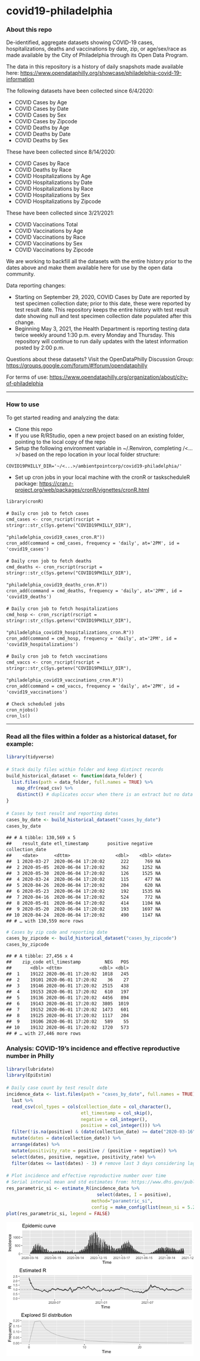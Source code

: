 covid19-philadelphia
================

### About this repo

De-identified, aggregate datasets showing COVID-19 cases,
hospitalizations, deaths and vaccinations by date, zip, or age/sex/race
as made available by the City of Philadelphia through its Open Data
Program.

The data in this repository is a history of daily snapshots made
available here:
<https://www.opendataphilly.org/showcase/philadelphia-covid-19-information>

The following datasets have been collected since 6/4/2020:

-   COVID Cases by Age
-   COVID Cases by Date
-   COVID Cases by Sex
-   COVID Cases by Zipcode
-   COVID Deaths by Age
-   COVID Deaths by Date
-   COVID Deaths by Sex

These have been collected since 8/14/2020:

-   COVID Cases by Race
-   COVID Deaths by Race
-   COVID Hospitalizations by Age
-   COVID Hospitalizations by Date
-   COVID Hospitalizations by Race
-   COVID Hospitalizations by Sex
-   COVID Hospitalizations by Zipcode

These have been collected since 3/21/2021:

-   COVID Vaccinations Total
-   COVID Vaccinations by Age
-   COVID Vaccinations by Race
-   COVID Vaccinations by Sex
-   COVID Vaccinations by Zipcode

We are working to backfill all the datasets with the entire history
prior to the dates above and make them available here for use by the
open data community.

Data reporting changes:

-   Starting on September 29, 2020, COVID Cases by Date are reported by
    test specimen collection date; prior to this date, these were
    reported by test result date. This repository keeps the entire
    history with test result date showing null and test specimen
    collection date populated after this change.
-   Beginning May 3, 2021, the Health Department is reporting testing
    data twice weekly around 1:30 p.m. every Monday and Thursday. This
    repository will continue to run daily updates with the latest
    information posted by 2:00 p.m.

Questions about these datasets? Visit the OpenDataPhilly Discussion
Group: <https://groups.google.com/forum/#!forum/opendataphilly>

For terms of use:
<https://www.opendataphilly.org/organization/about/city-of-philadelphia>

------------------------------------------------------------------------

### How to use

To get started reading and analyzing the data:

-   Clone this repo
-   If you use R/RStudio, open a new project based on an existing
    folder, pointing to the local copy of the repo
-   Setup the following environment variable in \~/.Renviron, completing
    /\<…>/ based on the repo location in your local folder structure:

<!-- -->

    COVID19PHILLY_DIR='~/<...>/ambientpointcorp/covid19-philadelphia/'

-   Set up cron jobs in your local machine with the cronR or
    taskscheduleR package:
    <https://cran.r-project.org/web/packages/cronR/vignettes/cronR.html>

<!-- -->

    library(cronR)

    # Daily cron job to fetch cases
    cmd_cases <- cron_rscript(rscript = stringr::str_c(Sys.getenv("COVID19PHILLY_DIR"),
                                                 "philadelphia_covid19_cases_cron.R"))
    cron_add(command = cmd_cases, frequency = 'daily', at='2PM', id = 'covid19_cases')

    # Daily cron job to fetch deaths
    cmd_deaths <- cron_rscript(rscript = stringr::str_c(Sys.getenv("COVID19PHILLY_DIR"),
                                                       "philadelphia_covid19_deaths_cron.R"))
    cron_add(command = cmd_deaths, frequency = 'daily', at='2PM', id = 'covid19_deaths')

    # Daily cron job to fetch hospitalizations
    cmd_hosp <- cron_rscript(rscript = stringr::str_c(Sys.getenv("COVID19PHILLY_DIR"),
                                                       "philadelphia_covid19_hospitalizations_cron.R"))
    cron_add(command = cmd_hosp, frequency = 'daily', at='2PM', id = 'covid19_hospitalizations')

    # Daily cron job to fetch vaccinations
    cmd_vaccs <- cron_rscript(rscript = stringr::str_c(Sys.getenv("COVID19PHILLY_DIR"),
                                                       "philadelphia_covid19_vaccinations_cron.R"))
    cron_add(command = cmd_vaccs, frequency = 'daily', at='2PM', id = 'covid19_vaccinations')

    # Check scheduled jobs
    cron_njobs()
    cron_ls()

------------------------------------------------------------------------

### Read all the files within a folder as a historical dataset, for example:

``` r
library(tidyverse)

# Stack daily files within folder and keep distinct records
build_historical_dataset <- function(data_folder) {
  list.files(path = data_folder, full.names = TRUE) %>%
    map_dfr(read_csv) %>%
    distinct() # duplicates occur when there is an extract but no data update
}

# Cases by test result and reporting dates
cases_by_date <- build_historical_dataset("cases_by_date")
cases_by_date
```

    ## # A tibble: 130,569 x 5
    ##    result_date etl_timestamp       positive negative collection_date
    ##    <date>      <dttm>                 <dbl>    <dbl> <date>         
    ##  1 2020-03-27  2020-06-04 17:20:02      222      769 NA             
    ##  2 2020-05-05  2020-06-04 17:20:02      362     1252 NA             
    ##  3 2020-05-30  2020-06-04 17:20:02      126     1525 NA             
    ##  4 2020-03-24  2020-06-04 17:20:02      115      477 NA             
    ##  5 2020-04-26  2020-06-04 17:20:02      204      620 NA             
    ##  6 2020-05-23  2020-06-04 17:20:02      192     1535 NA             
    ##  7 2020-04-16  2020-06-04 17:20:02      524      772 NA             
    ##  8 2020-05-01  2020-06-04 17:20:02      414     1104 NA             
    ##  9 2020-05-20  2020-06-04 17:20:02      193     1697 NA             
    ## 10 2020-04-24  2020-06-04 17:20:02      490     1147 NA             
    ## # … with 130,559 more rows

``` r
# Cases by zip code and reporting date
cases_by_zipcode <- build_historical_dataset("cases_by_zipcode")
cases_by_zipcode
```

    ## # A tibble: 27,456 x 4
    ##    zip_code etl_timestamp         NEG   POS
    ##       <dbl> <dttm>              <dbl> <dbl>
    ##  1    19122 2020-06-01 17:20:02  1018   245
    ##  2    19101 2020-06-01 17:20:02    36    27
    ##  3    19146 2020-06-01 17:20:02  2515   438
    ##  4    19153 2020-06-01 17:20:02   610   197
    ##  5    19136 2020-06-01 17:20:02  4456   894
    ##  6    19143 2020-06-01 17:20:02  3805  1019
    ##  7    19152 2020-06-01 17:20:02  1473   601
    ##  8    19125 2020-06-01 17:20:02  1117   204
    ##  9    19106 2020-06-01 17:20:02   589    55
    ## 10    19132 2020-06-01 17:20:02  1720   573
    ## # … with 27,446 more rows

### Analysis: COVID-19’s incidence and effective reproductive number in Philly

``` r
library(lubridate)
library(EpiEstim)

# Daily case count by test result date
incidence_data <- list.files(path = "cases_by_date", full.names = TRUE) %>% 
  last %>% 
  read_csv(col_types = cols(collection_date = col_character(),
                            etl_timestamp = col_skip(),
                            negative = col_integer(),
                            positive = col_integer())) %>% 
  filter(!is.na(positive) & (date(collection_date) >= date("2020-03-16"))) %>%
  mutate(dates = date(collection_date)) %>%
  arrange(dates) %>%
  mutate(positivity_rate = positive / (positive + negative)) %>%
  select(dates, positive, negative, positivity_rate) %>%
  filter(dates <= last(dates) - 3) # remove last 3 days considering lag in test results

# Plot incidence and effective reproductive number over time
# Serial interval mean and std estimates from: https://www.dhs.gov/publication/st-master-question-list-covid-19
res_parametric_si <- estimate_R(incidence_data %>% 
                                  select(dates, I = positive),
                                method="parametric_si",
                                config = make_config(list(mean_si = 5.29, std_si = 5.32)))
plot(res_parametric_si, legend = FALSE)
```

![](README_files/figure-gfm/unnamed-chunk-2-1.png)<!-- -->
